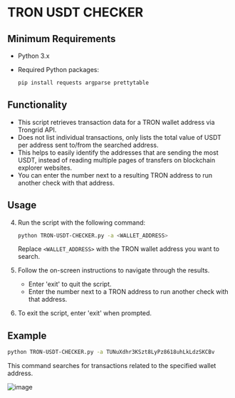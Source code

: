 # TRON USDT CHECKER

## Minimum Requirements
- Python 3.x
- Required Python packages:

  ```bash
  pip install requests argparse prettytable

## Functionality

- This script retrieves transaction data for a TRON wallet address via Trongrid API.
- Does not list individual transactions, only lists the total value of USDT per address sent to/from the searched address.
- This helps to easily identify the addresses that are sending the most USDT, instead of reading multiple pages of transfers on blockchain explorer websites.
- You can enter the number next to a resulting TRON address to run another check with that address.

## Usage

4. Run the script with the following command:
   ```bash
   python TRON-USDT-CHECKER.py -a <WALLET_ADDRESS>
   ```

   Replace `<WALLET_ADDRESS>` with the TRON wallet address you want to search.

5. Follow the on-screen instructions to navigate through the results.
   - Enter 'exit' to quit the script.
   - Enter the number next to a TRON address to run another check with that address.

6. To exit the script, enter 'exit' when prompted.

## Example
   ```bash
   python TRON-USDT-CHECKER.py -a TUNuXdhr3KSzt8LyPz8618uhLkLdzSKCBv
   ```

   This command searches for transactions related to the specified wallet address.

![image](https://github.com/maccheroncelli/TRON-USDT-CHECKER/assets/154501937/872bfb90-1ead-4676-97af-11a63607b0a4)



